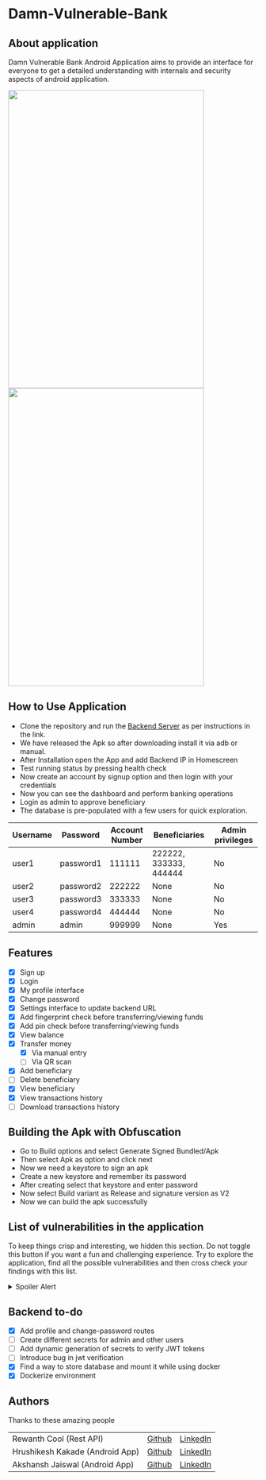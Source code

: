 
# Damn-Vulnerable-Bank

## About application
Damn Vulnerable Bank Android Application aims to provide an interface for everyone to get a detailed understanding with internals and security aspects of android application.

<img src="https://github.com/rewanth1997/Damn-Vulnerable-Bank/blob/master/images/screen1.jpg" align="centre" height="600" width="395"><img src="https://github.com/rewanth1997/Damn-Vulnerable-Bank/blob/master/images/screen2.jpg" align="centre" height="600" width="395">

## How to Use Application
- Clone the repository and run the [Backend Server](https://github.com/rewanth1997/Damn-Vulnerable-Bank/tree/master/BackendServer) as per instructions in the link.
- We have released the Apk so after downloading install it via adb or manual.
- After Installation open the App and add Backend IP in Homescreen
- Test running status by pressing health check
- Now create an account by signup option and then login with your credentials
- Now you can see the dashboard and perform banking operations
- Login as admin to approve beneficiary
- The database is pre-populated with a few users for quick exploration.

|  Username |  Password |  Account Number | Beneficiaries | Admin privileges |
|---|---|---|---|---|
| user1  | password1  | 111111 | 222222, 333333, 444444 | No |
| user2  | password2  | 222222 | None  | No |
| user3  | password3  | 333333 | None  | No |
| user4  | password4  | 444444 | None  | No |
| admin  | admin  | 999999 | None  | Yes |

## Features
- [x] Sign up
- [x] Login
- [x] My profile interface
- [x] Change password
- [x] Settings interface to update backend URL
- [x] Add fingerprint check before transferring/viewing funds
- [x] Add pin check before transferring/viewing funds
- [x] View balance
- [x] Transfer money
  - [x] Via manual entry
  - [ ] Via QR scan
- [x] Add beneficiary
- [ ] Delete beneficiary
- [x] View beneficiary
- [x] View transactions history
- [ ] Download transactions history

## Building the Apk with Obfuscation

- Go to Build options and select Generate Signed Bundled/Apk
- Then select Apk as option and click next
- Now we need a keystore to sign an apk
- Create a new keystore and remember its password
- After creating select that keystore and enter password
- Now select Build variant as Release and signature version as V2
- Now we can build the apk successfully

## List of vulnerabilities in the application

To keep things crisp and interesting, we hidden this section. Do not toggle this button if you want a fun and challenging experience. Try to explore the application, find all the possible vulnerabilities and then cross check your findings with this list.

<details>
  <summary>Spoiler Alert</summary>

- [x] Root and emulator detection
- [x] Anti-debugging checks (prevents hooking with frida, jdb, etc)
- [ ] SSL pinning - pin the certificate/public key
- [x] Obfuscate the entire code
- [x] Encrypt all requests and responses
- [x] Hardcoded sensitive information
- [x] Logcat leakage
- [ ] Insecure storage (saved credit card numbers maybe)
- [x] Exported activities
- [ ] JWT token
- [x] Webview integration
- [x] Deep links
- [ ] IDOR
</details>

## Backend to-do

- [x] Add profile and change-password routes
- [ ] Create different secrets for admin and other users
- [ ] Add dynamic generation of secrets to verify JWT tokens
- [ ] Introduce bug in jwt verification
- [x] Find a way to store database and mount it while using docker
- [X] Dockerize environment

## Authors

Thanks to these amazing people

|   |   |   |
|---|---|---|
| Rewanth Cool (Rest API)  | [Github](https://github.com/rewanth1997/)  | [LinkedIn](https://www.linkedin.com/in/rewanthcool/)  |
| Hrushikesh Kakade (Android App)  | [Github](https://github.com/HrushikeshK/)  | [LinkedIn](https://www.linkedin.com/in/hrushikeshkakade/)  |
| Akshansh Jaiswal (Android App)  | [Github](https://github.com/jaiswalakshansh)  | [LinkedIn](https://www.linkedin.com/in/akshanshjaiswal/)  |

